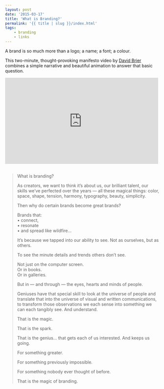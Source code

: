 ```yaml
---
layout: post
date: '2015-03-17'
title: 'What is Branding?'
permalink: '{{ title | slug }}/index.html'
tags:
    - branding
    - links
---
```


A brand is so much more than a logo; a name; a font; a colour.

This two-minute, thought-provoking manifesto video by [David Brier](http://www.risingabovethenoise.com/) combines a simple narrative and beautiful animation to answer that basic question.

<div class="videoWrapper">
  <iframe
    width="500"
    height="281"
    src="https://www.youtube.com/embed/uaGotppPsCs?feature=oembed"
    frameborder="0"
    allowfullscreen=""
  ></iframe>
</div>
 <blockquote>
  <p>What is branding?</p>
  <p>
    As creators, we want to think it’s about us, our brilliant talent, our
    skills we’ve perfected over the years — all these magical things: color,
    space, shape, tension, harmony, typography, beauty, simplicity.
  </p>
  <p>Then why do certain brands become great brands?</p>
  <p>
    Brands that:
    <br /> • connect,
    <br /> • resonate
    <br /> • and spread like wildfire…
  </p>
  <p>
    It’s because we tapped into our ability to see. Not as ourselves, but as
    others.
  </p>
  <p>To see the minute details and trends others don’t see.</p>
  <p>
    Not just on the computer screen.
    <br /> Or in books.
    <br /> Or in galleries.
  </p>
  <p>But in — and through — the eyes, hearts and minds of people.</p>
  <p>
    Geniuses have that special skill to look at the universe of people and
    translate that into the universe of visual and written communications, to
    transform those observations we each sense into something we can each
    tangibly see. And understand.
  </p>
  <p>That is the magic.</p>
  <p>That is the spark.</p>
  <p>
    That is the genius… that gets each of us interested. And keeps us going.
  </p>
  <p>For something greater.</p>
  <p>For something previously impossible.</p>
  <p>For something nobody ever thought of before.</p>
  <p>That is the magic of branding.</p>
</blockquote>
